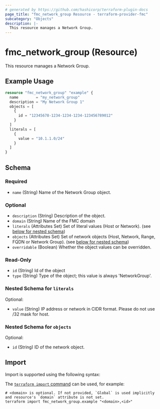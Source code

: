 ```yaml
---
# generated by https://github.com/hashicorp/terraform-plugin-docs
page_title: "fmc_network_group Resource - terraform-provider-fmc"
subcategory: "Objects"
description: |-
  This resource manages a Network Group.
---
```


# fmc_network_group (Resource)

This resource manages a Network Group.

## Example Usage

```terraform
resource "fmc_network_group" "example" {
  name        = "my_network_group"
  description = "My Network Group 1"
  objects = [
    {
      id = "12345678-1234-1234-1234-123456789012"
    }
  ]
  literals = [
    {
      value = "10.1.1.0/24"
    }
  ]
}
```

<!-- schema generated by tfplugindocs -->
## Schema

### Required

- `name` (String) Name of the Network Group object.

### Optional

- `description` (String) Description of the object.
- `domain` (String) Name of the FMC domain
- `literals` (Attributes Set) Set of literal values (Host or Network). (see [below for nested schema](#nestedatt--literals))
- `objects` (Attributes Set) Set of network objects (Host, Network, Range, FQDN or Network Group). (see [below for nested schema](#nestedatt--objects))
- `overridable` (Boolean) Whether the object values can be overridden.

### Read-Only

- `id` (String) Id of the object
- `type` (String) Type of the object; this value is always 'NetworkGroup'.

<a id="nestedatt--literals"></a>
### Nested Schema for `literals`

Optional:

- `value` (String) IP address or network in CIDR format. Please do not use /32 mask for host.


<a id="nestedatt--objects"></a>
### Nested Schema for `objects`

Optional:

- `id` (String) ID of the network object.

## Import

Import is supported using the following syntax:

The [`terraform import` command](https://developer.hashicorp.com/terraform/cli/commands/import) can be used, for example:

```shell
# <domain> is optional. If not provided, `Global` is used implicitly and resource's `domain` attribute is not set.
terraform import fmc_network_group.example "<domain>,<id>"
```
